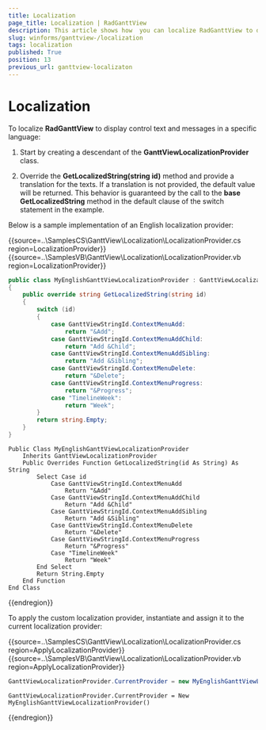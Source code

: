 ```yaml
---
title: Localization
page_title: Localization | RadGanttView
description: This article shows how  you can localize RadGanttView to display control text and messages in a specific language.
slug: winforms/ganttview-/localization
tags: localization
published: True
position: 13
previous_url: ganttview-localizaton
---
```


# Localization

To localize __RadGanttView__ to display control text and messages in a specific language:

1. Start by creating a descendant of the __GanttViewLocalizationProvider__ class.

1. Override the __GetLocalizedString(string id)__ method and provide a translation for the texts. If a translation is not provided, the default value will be returned. This behavior is guaranteed by the call to the __base GetLocalizedString__ method in the default clause of the switch statement in the example.
            
Below is a sample implementation of an English localization provider:

{{source=..\SamplesCS\GanttView\Localization\LocalizationProvider.cs region=LocalizationProvider}} 
{{source=..\SamplesVB\GanttView\Localization\LocalizationProvider.vb region=LocalizationProvider}} 

````C#
public class MyEnglishGanttViewLocalizationProvider : GanttViewLocalizationProvider
{
    public override string GetLocalizedString(string id)
    {
        switch (id)
        {
            case GanttViewStringId.ContextMenuAdd:
                return "&Add";
            case GanttViewStringId.ContextMenuAddChild:
                return "Add &Child";
            case GanttViewStringId.ContextMenuAddSibling:
                return "Add &Sibling";
            case GanttViewStringId.ContextMenuDelete:
                return "&Delete";
            case GanttViewStringId.ContextMenuProgress:
                return "&Progress";
            case "TimelineWeek":
                return "Week";
        }
        return string.Empty;
    }
}

````
````VB.NET
Public Class MyEnglishGanttViewLocalizationProvider
    Inherits GanttViewLocalizationProvider
    Public Overrides Function GetLocalizedString(id As String) As String
        Select Case id
            Case GanttViewStringId.ContextMenuAdd
                Return "&Add"
            Case GanttViewStringId.ContextMenuAddChild
                Return "Add &Child"
            Case GanttViewStringId.ContextMenuAddSibling
                Return "Add &Sibling"
            Case GanttViewStringId.ContextMenuDelete
                Return "&Delete"
            Case GanttViewStringId.ContextMenuProgress
                Return "&Progress"
            Case "TimelineWeek"
                Return "Week"
        End Select
        Return String.Empty
    End Function
End Class

````

{{endregion}} 

To apply the custom localization provider, instantiate and assign it to the current localization provider: 

{{source=..\SamplesCS\GanttView\Localization\LocalizationProvider.cs region=ApplyLocalizationProvider}} 
{{source=..\SamplesVB\GanttView\Localization\LocalizationProvider.vb region=ApplyLocalizationProvider}} 

````C#
GanttViewLocalizationProvider.CurrentProvider = new MyEnglishGanttViewLocalizationProvider();

````
````VB.NET
GanttViewLocalizationProvider.CurrentProvider = New MyEnglishGanttViewLocalizationProvider()

````

{{endregion}} 



